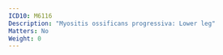 ```yaml
---
ICD10: M6116
Description: "Myositis ossificans progressiva: Lower leg"
Matters: No
Weight: 0
---
```

